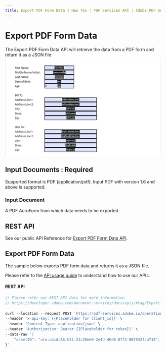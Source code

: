 ```yaml
---
title: Export PDF Form Data | How Tos | PDF Services API | Adobe PDF Services
---
```


# Export PDF Form Data
The Export PDF Form Data API will retrieve the data from a PDF form and return it as a JSON file
![Export PDF Form Data](../export-pdf-form.png)

## Input Documents : **Required**

Supported format is PDF (application/pdf). Input PDF with version 1.6 and above is supported.

### Input Document

A PDF AcroForm from which data needs to be exported.

## REST API

See our public API Reference for [Export PDF Form Data API](../../../apis/#tag/Export-PDF-Form-Data).

## Export PDF Form Data

The sample below exports PDF form data and returns it as a JSON file.

Please refer to the [API usage guide](../api-usage.md) to understand how to use our APIs.

<CodeBlock slots="heading, code" languages="REST API" />

#### REST API

```javascript
// Please refer our REST API docs for more information 
// https://developer.adobe.com/document-services/docs/apis/#tag/Export-PDF-Form-API

curl --location --request POST 'https://pdf-services.adobe.io/operation/getformdata' \
--header 'x-api-key: {{Placeholder for client_id}}' \
--header 'Content-Type: application/json' \
--header 'Authorization: Bearer {{Placeholder for token}}' \
--data-raw '{
    "assetID": "urn:aaid:AS:UE1:23c30ee0-2e4d-46d6-87f2-087832fca718",
}'
```
